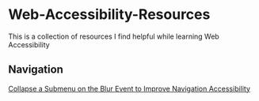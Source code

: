 # Web-Accessibility-Resources
This is a collection of resources I find helpful while learning Web Accessibility
## Navigation
[Collapse a Submenu on the Blur Event to Improve Navigation Accessibility](https://codepen.io/bryanbesnyi/pen/zXBwKr?editors=0011)
